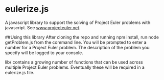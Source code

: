 # eulerize.js
A javascript library to support the solving of Project Euler problems with javascript. See www.projecteuler.net.

##Using this library
After cloning the repo and running npm install, run node getProblem.js from the command line. You will be prompted to enter a number for a Project Euler problem. The description of the problem you specify will be logged to your console.

lib/ contains a growing number of functions that can be used across multiple Project Euler problems. Eventually these will be required in a eulerize.js file.
